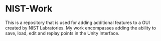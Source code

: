 # NIST-Work
This is a repository that is used for adding additional features to a GUI created by NIST Labratories. My work encompasses adding the ability to save, load, edit and replay points 
in the Unity Interface. 
